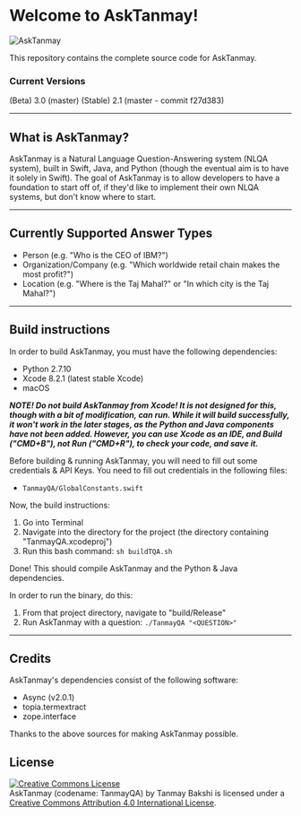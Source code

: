 # Welcome to AskTanmay!
![AskTanmay](http://www.tanmaybakshi.com/asktanmaylogo5.png)

This repository contains the complete source code for AskTanmay.
### Current Versions
(Beta) 3.0 (master)
(Stable) 2.1 (master - commit f27d383)


----------
## What is AskTanmay?
AskTanmay is a Natural Language Question-Answering system (NLQA system), built in Swift, Java, and Python (though the eventual aim is to have it solely in Swift). The goal of AskTanmay is to allow developers to have a foundation to start off of, if they'd like to implement their own NLQA systems, but don't know where to start.


----------
## Currently Supported Answer Types
 - Person (e.g. "Who is the CEO of IBM?")
 - Organization/Company (e.g. "Which worldwide retail chain makes the most profit?")
 - Location (e.g. "Where is the Taj Mahal?" or "In which city is the Taj Mahal?")


----------
## Build instructions
In order to build AskTanmay, you must have the following dependencies:

 - Python 2.7.10
 - Xcode 8.2.1 (latest stable Xcode)
 - macOS

***NOTE! Do not build AskTanmay from Xcode! It is not designed for this, though with a bit of modification, can run. While it will build successfully, it won't work in the later stages, as the Python and Java components have not been added. However, you can use Xcode as an IDE, and Build ("CMD+B"), not Run ("CMD+R"), to check your code, and save it.***

Before building & running AskTanmay, you will need to fill out some credentials & API Keys. You need to fill out credentials in the following files:
- `TanmayQA/GlobalConstants.swift`

Now, the build instructions:

 1. Go into Terminal
 2. Navigate into the directory for the project (the directory
        containing "TanmayQA.xcodeproj")
 3. Run this bash command: `sh buildTQA.sh`
 
Done! This should compile AskTanmay and the Python & Java dependencies.

In order to run the binary, do this:

 1. From that project directory, navigate to "build/Release"
 2. Run AskTanmay with a question: `./TanmayQA "<QUESTION>"`

----------
## Credits
AskTanmay's dependencies consist of the following software:
- Async (v2.0.1)
- topia.termextract
- zope.interface

Thanks to the above sources for making AskTanmay possible.

## License

<a rel="license" href="http://creativecommons.org/licenses/by/4.0/"><img alt="Creative Commons License" style="border-width:0" src="https://i.creativecommons.org/l/by/4.0/88x31.png" /></a><br /><span xmlns:dct="http://purl.org/dc/terms/" property="dct:title">AskTanmay (codename: TanmayQA)</span> by <span xmlns:cc="http://creativecommons.org/ns#" property="cc:attributionName">Tanmay Bakshi</span> is licensed under a <a rel="license" href="http://creativecommons.org/licenses/by/4.0/">Creative Commons Attribution 4.0 International License</a>.
